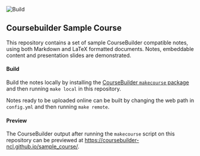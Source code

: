 ![Build](https://github.com/coursebuilder-ncl/sample_course/workflows/Build/badge.svg)

## Coursebuilder Sample Course

This repository contains a set of sample CourseBuilder compatible notes, using both Markdown
and LaTeX formatted documents. Notes, embeddable content and presentation slides are demonstrated.

#### Build
Build the notes locally by installing the
[CourseBuilder `makecourse` package](https://github.com/coursebuilder-ncl/makecourse) and
then running `make local` in this repository.

Notes ready to be uploaded online can be built by changing the web path in `config.yml` and
then running `make remote`.

#### Preview
The CourseBuilder output after running the `makecourse` script on this repository can be
previewed at https://coursebuilder-ncl.github.io/sample_course/.
